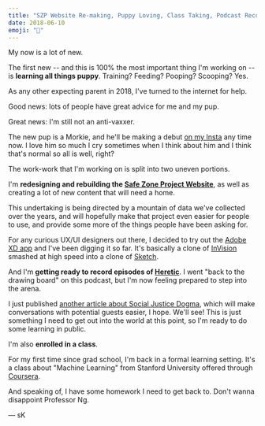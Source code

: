 ```yaml
---
title: "SZP Website Re-making, Puppy Loving, Class Taking, Podcast Recording, & Article Writing"
date: 2018-06-10
emoji: "🐶"
---
```


My now is a lot of new.

The first new -- and this is 100% the most important thing I'm working on -- is **learning all things puppy**. Training? Feeding? Pooping? Scooping? Yes.

As any other expecting parent in 2018, I've turned to the internet for help.

Good news: lots of people have great advice for me and my pup.

Great news: I'm still not an anti-vaxxer.

The new pup is a Morkie, and he'll be making a debut [on my Insta](http://instagram.com/killermann) any time now. I love him so much I cry sometimes when I think about him and I think that's normal so all is well, right?

The work-work that I'm working on is split into two uneven portions.

I'm **redesigning and rebuilding the [Safe Zone Project Website](http://thesafezoneproject.com)**, as well as creating a lot of new content that will need a home.

This undertaking is being directed by a mountain of data we've collected over the years, and will hopefully make that project even easier for people to use, and provide some more of the things people have been asking for.

For any curious UX/UI designers out there, I decided to try out the [Adobe XD app](https://www.adobe.com/products/xd.html) and I've been digging it so far. It's basically a clone of [InVision](https://www.invisionapp.com/) smashed at high speed into a clone of [Sketch](https://www.sketchapp.com/).

And I'm **getting ready to record episodes of [Heretic](http://hereticpodcast.com)**. I went "back to the drawing board" on this podcast, but I'm now feeling prepared to step into the arena.

I just published [another article about Social Justice Dogma](http://itspronouncedmetrosexual.com/2018/06/unhelpful-tenets-social-justice-dogma/), which will make conversations with potential guests easier, I hope. We'll see! This is just something I need to get out into the world at this point, so I'm ready to do some learning in public.

I'm also **enrolled in a class**.

For my first time since grad school, I'm back in a formal learning setting. It's a class about "Machine Learning" from Stanford University offered through [Coursera](https://www.coursera.org/learn/machine-learning).

And speaking of, I have some homework I need to get back to. Don't wanna disappoint Professor Ng.



&mdash; sK
